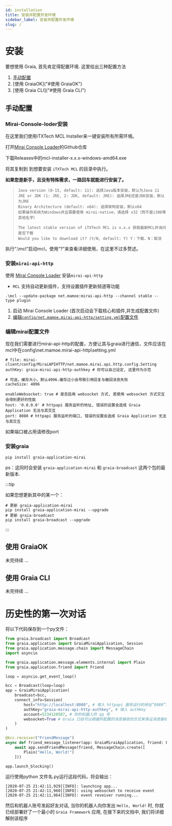 ```yaml
---
id: installation
title: 安装并配置开发环境
sidebar_label: 安装并配置开发环境
slug: /
---
```


# 安装

要想使用 Graia, 首先肯定得配置环境. 这里给出三种配置方法

1. [手动配置](#手动配置)
2. [使用 GraiaOK]("#使用 GraiaOK")
3. [使用 Graia CLI]("#使用 Graia CLI")


## 手动配置

### Mirai-Console-loder安装
在这里我们使用iTXTech MCL Installer来一键安装所有所需环境。

打开[Mirai Console Loader](https://github.com/iTXTech/mcl-installer)的Github仓库

下载Releases中的mcl-installer-x.x.x-windows-amd64.exe

将其复制到 到想要安装 `iTXTech MCL` 的目录中执行。

**如果您是新手，且没有特殊需求，一路回车就能进行安装了。**

> ```
> Java version (8-15, default: 11): 选择Java版本安装，默认为Java 11
> JRE or JDK (1: JRE, 2: JDK, default: JRE): 选择JRE还是JDK安装，默认为JRE
> Binary Architecture (default: x64): 选择架构安装，默认x64
> 如果操作系统为Windows并且需要使用 mirai-native，请选择 x32（而不是i386等其他名字）
> 
> The latest stable version of iTXTech MCL is x.x.x 获取最新MCL并询问是否下载
> Would you like to download it? (Y/N, default: Y) Y：下载，N：取消
> ```

执行“.\mcl”启动mcl，使用“?”来查看详细使用，在这里不过多赘述。

### 安装`mirai-api-http`

使用 [Mirai Console Loader](https://github.com/iTXTech/mirai-console-loader) 安装`mirai-api-http`

- `MCL` 支持自动更新插件，支持设置插件更新频道等功能

```
.\mcl --update-package net.mamoe:mirai-api-http --channel stable --type plugin
```
1. 启动 Mirai Console Loader (首次启动会下载核心和插件,并生成配置文件)
2. [编辑`config/net.mamoe.mirai-api-http/setting.yml`配置文件](#编辑mirai配置文件)

### 编辑mirai配置文件

现在我们需要进行mirai-api-http的配置，方便让其与graia进行通信，文件应该在mcl中在config\net.mamoe.mirai-api-http\setting.yml

```
# file: mirai-client/config/MiraiAPIHTTP/net.mamoe.mirai.api.http.config.Setting
authKey: graia-mirai-api-http-authkey # 你可以自己设定, 这里作为示范

# 可选，缓存大小，默认4096.缓存过小会导致引用回复与撤回消息失败
cacheSize: 4096

enableWebsocket: true # 是否启用 websocket 方式, 若使用 websocket 方式交互会得到更好的性能
host: '0.0.0.0' # httpapi 服务监听的地址, 错误的设置会造成 Graia Application 无法与其交互
port: 8080 # httpapi 服务监听的端口, 错误的设置会造成 Graia Application 无法与其交互
```

如果端口被占用请修改port

### 安装graia

```
pip install graia-application-mirai
```

ps：这同时会安装 `graia-application-mirai` 和 `graia-broadcast` 这两个包的最新版本.

:::tip

如果您想更新其中的某一个：

```
# 更新 graia-application-mirai
pip install graia-application-mirai --upgrade
# 更新 graia-broadcast
pip install graia-broadcast --upgrade
```

:::

## 使用 GraiaOK

未完待续 ...

## 使用 Graia CLI

未完待续 ...

# 历史性的第一次对话

将以下代码保存到一个py文件：

```python
from graia.broadcast import Broadcast
from graia.application import GraiaMiraiApplication, Session
from graia.application.message.chain import MessageChain
import asyncio

from graia.application.message.elements.internal import Plain
from graia.application.friend import Friend

loop = asyncio.get_event_loop()

bcc = Broadcast(loop=loop)
app = GraiaMiraiApplication(
    broadcast=bcc,
    connect_info=Session(
        host="http://localhost:8080", # 填入 httpapi 服务运行的地址“8080”为您所写的port
        authKey="graia-mirai-api-http-authkey", # 填入 authKey
        account=5234120587, # 你的机器人的 qq 号
        websocket=True # Graia 已经可以根据所配置的消息接收的方式来保证消息接收部分的正常运作.
    )
)

@bcc.receiver("FriendMessage")
async def friend_message_listener(app: GraiaMiraiApplication, friend: Friend):
    await app.sendFriendMessage(friend, MessageChain.create([
        Plain("Hello, World!")
    ]))

app.launch_blocking()
```

运行使用python 文件名.py运行这段代码，将会输出：

```
[2020-07-25 21:42:11,929][INFO]: launching app...
[2020-07-25 21:42:11,960][INFO]: using websocket to receive event
[2020-07-25 21:42:11,964][INFO]: event reveiver running...
```

然后和机器人账号发起好友对话, 当你的机器人向你发出 `Hello, World!` 时, 你就已经部署好了一个最小的 `Graia Framework` 应用, 在接下来的文档中, 我们将详细解剖该程序
